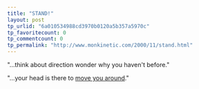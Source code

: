 ```yaml
---
title: "STAND!"
layout: post
tp_urlid: "6a010534988cd3970b0120a5b357a5970c"
tp_favoritecount: 0
tp_commentcount: 0
tp_permalink: "http://www.monkinetic.com/2000/11/stand.html"
---
```

&quot;...think about direction wonder why you haven&#39;t before.&quot;

&quot;...your head is there to 
<a href="http://gunther.simplenet.com/v/data/stand.htm">move you around</a>.&quot;
